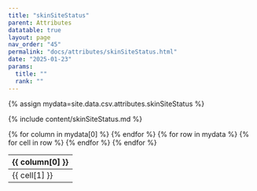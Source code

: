 ```yaml
---
title: "skinSiteStatus"
parent: Attributes
datatable: true
layout: page
nav_order: "45"
permalink: "docs/attributes/skinSiteStatus.html"
date: "2025-01-23"
params:
  title: ""
  rank: ""
---
```

{% assign mydata=site.data.csv.attributes.skinSiteStatus %} 

{% include content/skinSiteStatus.md %}

<table id="myTable" class="display" style="width:100%">
    <thead>
    {% for column in mydata[0] %}
        <th>{{ column[0] }}</th>
    {% endfor %}
    </thead>
    <tbody>
    {% for row in mydata %}
        <tr>
        {% for cell in row %}
            <td>{{ cell[1] }}</td>
        {% endfor %}
        </tr>
    {% endfor %}
    </tbody>
</table>
<script type="text/javascript">
  $(document).ready(function () {
    $('#myTable').DataTable({
      responsive: true,
      deferRender: false,
      paging: false,
      order: [],
    });
  });
</script>
